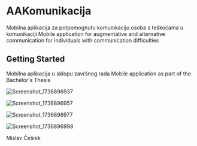 # AAKomunikacija

Mobilna aplikacija za potpomognutu komunikaciju osoba s teškoćama u komunikaciji
Mobile application for augmentative and alternative communication for individuals with 
communication difficulties 

## Getting Started

Mobilna aplikacija u sklopu završnog rada
Mobile application as part of the Bachelor's Thesis

![Screenshot_1736896937](https://github.com/user-attachments/assets/5714fa77-0635-4cc2-9e81-549b03b59ab7)

![Screenshot_1736896957](https://github.com/user-attachments/assets/b9f6a6e6-fd84-42ba-8531-8650f4222927)

![Screenshot_1736896977](https://github.com/user-attachments/assets/adbb5a7f-6023-41a6-ab64-2c0ed713b351)

![Screenshot_1736896998](https://github.com/user-attachments/assets/a5a3ff09-db85-4173-b3c7-0892407092e1)



Mislav Češnik
